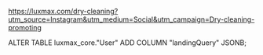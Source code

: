 https://luxmax.com/dry-cleaning?utm_source=Instagram&utm_medium=Social&utm_campaign=Dry-cleaning-promoting


ALTER TABLE luxmax_core."User" ADD COLUMN "landingQuery" JSONB;
